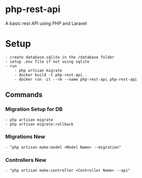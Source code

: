 # php-rest-api
A basic rest API using PHP and Laravel

# Setup
    - create database.sqlite in the /database folder
    - setup .env file if not using sqlite
    - run 
        - php artisan migrate
        - docker build -t php-rest-api .
        - docker run -it --rm --name php-rest-api php-rest-api

     

## Commands

 ### Migration Setup for DB
    - php artisan migrate
    - php artisan migrate:rollback

 ### Migrations New
    - "php artisan make:model <Model Name> --migration"

 ### Controllers New
    - "php artisan make:controller <Controller Name> --api"
